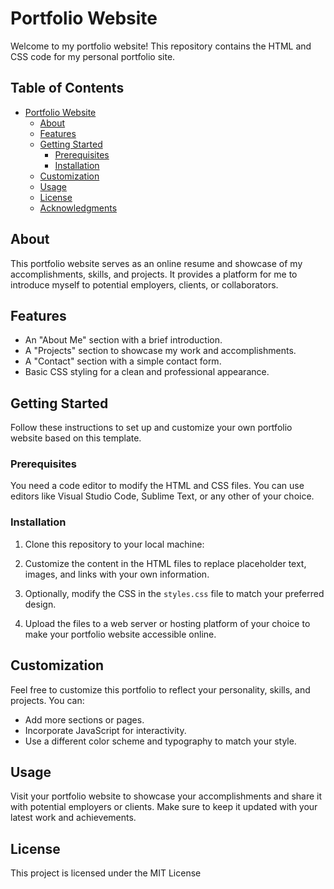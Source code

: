 # Portfolio Website

Welcome to my portfolio website! This repository contains the HTML and CSS code for my personal portfolio site.

## Table of Contents

- [Portfolio Website](#portfolio-website)
  - [About](#about)
  - [Features](#features)
  - [Getting Started](#getting-started)
    - [Prerequisites](#prerequisites)
    - [Installation](#installation)
  - [Customization](#customization)
  - [Usage](#usage)
  - [License](#license)
  - [Acknowledgments](#acknowledgments)

## About

This portfolio website serves as an online resume and showcase of my accomplishments, skills, and projects. It provides a platform for me to introduce myself to potential employers, clients, or collaborators.

## Features

- An "About Me" section with a brief introduction.
- A "Projects" section to showcase my work and accomplishments.
- A "Contact" section with a simple contact form.
- Basic CSS styling for a clean and professional appearance.

## Getting Started

Follow these instructions to set up and customize your own portfolio website based on this template.

### Prerequisites

You need a code editor to modify the HTML and CSS files. You can use editors like Visual Studio Code, Sublime Text, or any other of your choice.

### Installation

1. Clone this repository to your local machine:
2. Customize the content in the HTML files to replace placeholder text, images, and links with your own information.

3. Optionally, modify the CSS in the `styles.css` file to match your preferred design.

4. Upload the files to a web server or hosting platform of your choice to make your portfolio website accessible online.

## Customization

Feel free to customize this portfolio to reflect your personality, skills, and projects. You can:

- Add more sections or pages.
- Incorporate JavaScript for interactivity.
- Use a different color scheme and typography to match your style.

## Usage

Visit your portfolio website to showcase your accomplishments and share it with potential employers or clients. Make sure to keep it updated with your latest work and achievements.

## License

This project is licensed under the MIT License
